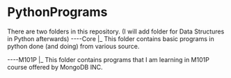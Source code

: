 PythonPrograms
==============
There are two folders in this repository. (I will add folder for Data Structures in Python afterwards)
----Core
    |_ This folder contains basic programs in python done (and doing) from various source.
    
----M101P
    |_ This folder contains programs that I am learning in M101P course offered by MongoDB INC.
